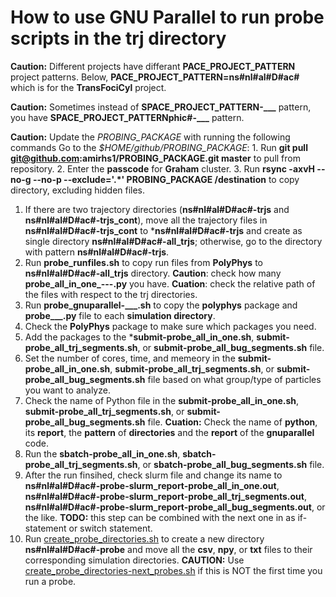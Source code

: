 # How to use GNU Parallel to run **probe** scripts in the **trj**   directory

**Caution:** Different projects have differant **PACE_PROJECT_PATTERN** project patterns. Below, **PACE_PROJECT_PATTERN=ns#nl#al#D#ac#** which is for the **TransFociCyl** project.

**Caution:** Sometimes instead of **SPACE_PROJECT_PATTERN-___** pattern, you have **SPACE_PROJECT_PATTERNphic#-___** pattern.

**Caution:** Update the *PROBING_PACKAGE* with running the following commands Go to the *$HOME/github/PROBING_PACKAGE*:
    1. Run **git pull git@github.com:amirhs1/PROBING_PACKAGE.git master** to pull from repository.
    2. Enter the **passcode** for **Graham** cluster.
    3. Run **rsync -axvH --no-g --no-p --exclude='.*' PROBING_PACKAGE /destination** to copy directory, excluding hidden files.

1. If there are two trajectory directories (**ns#nl#al#D#ac#-trjs** and **ns#nl#al#D#ac#-trjs_cont**), move all the trajectory files in **ns#nl#al#D#ac#-trjs_cont** to ***ns#nl#al#D#ac#-trjs** and create as single directory **ns#nl#al#D#ac#-all_trjs**; otherwise, go to the directory with pattern **ns#nl#al#D#ac#-trjs**.
2. Run **probe_runfiles.sh** to copy run files from **PolyPhys** to **ns#nl#al#D#ac#-all_trjs** directory.
**Caution**: check how many **probe_all_in_one_---.py** you have.
**Cuation**: check the relative path of the files with respect to the trj directories.
3. Run **probe_gnuparallel-___.sh** to copy the **polyphys** package and **probe___.py** file to each **simulation directory**.
4. Check the **PolyPhys** package to make sure which packages you need.
5. Add the packages to the ***submit-probe_all_in_one.sh**, **submit-probe_all_trj_segments.sh**, or **submit-probe_all_bug_segments.sh** file.
6. Set the number of cores, time, and memeory in the **submit-probe_all_in_one.sh**, **submit-probe_all_trj_segments.sh**, or **submit-probe_all_bug_segments.sh** file based on what group/type of particles you want to analyze.
7. Check the name of Python file in the **submit-probe_all_in_one.sh**, **submit-probe_all_trj_segments.sh**, or **submit-probe_all_bug_segments.sh** file.
**Cuation:** Check the name of **python**, its **report**, the **pattern** of **directories** and the **report** of the **gnuparallel** code.
8. Run the **sbatch-probe_all_in_one.sh**, **sbatch-probe_all_trj_segments.sh**, or **sbatch-probe_all_bug_segments.sh** file.
9. After the run finsihed, check slurm file and change its name to **ns#nl#al#D#ac#-probe-slurm_report-probe_all_in_one.out**, **ns#nl#al#D#ac#-probe-slurm_report-probe_all_trj_segments.out**, **ns#nl#al#D#ac#-probe-slurm_report-probe_all_bug_segments.out**, or the like.
**TODO:** this step can be combined with the next one in as if-statement or switch statement.
10. Run [create_probe_directories.sh](./create_probe_directories.sh) to create a new directory **ns#nl#al#D#ac#-probe** and move all the **csv**, **npy**, or **txt** files to their corresponding simulation directories.
**CAUTION:** Use [create_probe_directories-next_probes.sh](./create_probe_directories-next_probes.sh) if this is NOT the first time you run a probe.
